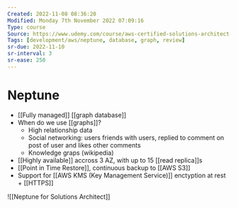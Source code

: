 ```yaml
---
Created: 2022-11-08 08:36:20
Modified: Monday 7th November 2022 07:09:16
Type: course
Source: https://www.udemy.com/course/aws-certified-solutions-architect-associate-saa-c01/?xref=E0Aed11STH4LPUQvCz0GJFABTmM=
Tags: [development/aws/neptune, database, graph, review]
sr-due: 2022-11-10
sr-interval: 3
sr-ease: 250
---
```


# Neptune

- [[Fully managed]] [[graph database]]
- When do we use [[graphs]]?
    - High relationship data
    - Social networking: users friends with users, replied to comment on post of user and likes other comments
    - Knowledge graps (wikipedia)
- [[Highly available]] accross 3 AZ, with up to 15 [[read replica]]s
- [[Point in Time Restore]], continuous backup to [[AWS S3]]
- Support for [[AWS KMS (Key Management Service)]] enctyption at rest + [[HTTPS]]

![[Neptune for Solutions Architect]]
